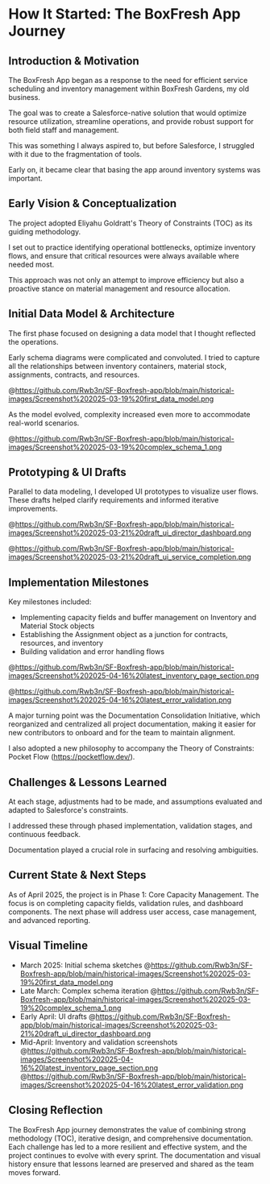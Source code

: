 # How It Started: The BoxFresh App Journey

## Introduction & Motivation

The BoxFresh App began as a response to the need for efficient service scheduling and inventory management within BoxFresh Gardens, my old business.

The goal was to create a Salesforce-native solution that would optimize resource utilization, streamline operations, and provide robust support for both field staff and management.

This was something I always aspired to, but before Salesforce, I struggled with it due to the fragmentation of tools.

Early on, it became clear that basing the app around inventory systems was important.

## Early Vision & Conceptualization

The project adopted Eliyahu Goldratt's Theory of Constraints (TOC) as its guiding methodology.

I set out to practice identifying operational bottlenecks, optimize inventory flows, and ensure that critical resources were always available where needed most.

This approach was not only an attempt to improve efficiency but also a proactive stance on material management and resource allocation.

## Initial Data Model & Architecture

The first phase focused on designing a data model that I thought reflected the operations.

Early schema diagrams were complicated and convoluted. I tried to capture all the relationships between inventory containers, material stock, assignments, contracts, and resources.

@https://github.com/Rwb3n/SF-Boxfresh-app/blob/main/historical-images/Screenshot%202025-03-19%20first_data_model.png

As the model evolved, complexity increased even more to accommodate real-world scenarios.

@https://github.com/Rwb3n/SF-Boxfresh-app/blob/main/historical-images/Screenshot%202025-03-19%20complex_schema_1.png

## Prototyping & UI Drafts

Parallel to data modeling, I developed UI prototypes to visualize user flows. These drafts helped clarify requirements and informed iterative improvements.

@https://github.com/Rwb3n/SF-Boxfresh-app/blob/main/historical-images/Screenshot%202025-03-21%20draft_ui_director_dashboard.png

@https://github.com/Rwb3n/SF-Boxfresh-app/blob/main/historical-images/Screenshot%202025-03-21%20draft_ui_service_completion.png

## Implementation Milestones

Key milestones included:
- Implementing capacity fields and buffer management on Inventory and Material Stock objects
- Establishing the Assignment object as a junction for contracts, resources, and inventory
- Building validation and error handling flows

@https://github.com/Rwb3n/SF-Boxfresh-app/blob/main/historical-images/Screenshot%202025-04-16%20latest_inventory_page_section.png

@https://github.com/Rwb3n/SF-Boxfresh-app/blob/main/historical-images/Screenshot%202025-04-16%20latest_error_validation.png

A major turning point was the Documentation Consolidation Initiative, which reorganized and centralized all project documentation, making it easier for new contributors to onboard and for the team to maintain alignment.

I also adopted a new philosophy to accompany the Theory of Constraints: Pocket Flow (https://pocketflow.dev/).

## Challenges & Lessons Learned

At each stage, adjustments had to be made, and assumptions evaluated and adapted to Salesforce's constraints.

I addressed these through phased implementation, validation stages, and continuous feedback.

Documentation played a crucial role in surfacing and resolving ambiguities.

## Current State & Next Steps
As of April 2025, the project is in Phase 1: Core Capacity Management. The focus is on completing capacity fields, validation rules, and dashboard components. The next phase will address user access, case management, and advanced reporting.

## Visual Timeline
- March 2025: Initial schema sketches
  @https://github.com/Rwb3n/SF-Boxfresh-app/blob/main/historical-images/Screenshot%202025-03-19%20first_data_model.png
- Late March: Complex schema iteration
  @https://github.com/Rwb3n/SF-Boxfresh-app/blob/main/historical-images/Screenshot%202025-03-19%20complex_schema_1.png
- Early April: UI drafts
  @https://github.com/Rwb3n/SF-Boxfresh-app/blob/main/historical-images/Screenshot%202025-03-21%20draft_ui_director_dashboard.png
- Mid-April: Inventory and validation screenshots
  @https://github.com/Rwb3n/SF-Boxfresh-app/blob/main/historical-images/Screenshot%202025-04-16%20latest_inventory_page_section.png
  @https://github.com/Rwb3n/SF-Boxfresh-app/blob/main/historical-images/Screenshot%202025-04-16%20latest_error_validation.png

## Closing Reflection
The BoxFresh App journey demonstrates the value of combining strong methodology (TOC), iterative design, and comprehensive documentation. Each challenge has led to a more resilient and effective system, and the project continues to evolve with every sprint. The documentation and visual history ensure that lessons learned are preserved and shared as the team moves forward.
